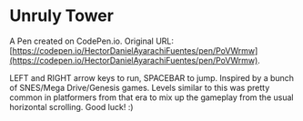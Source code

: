 # Unruly Tower

A Pen created on CodePen.io. Original URL: [https://codepen.io/HectorDanielAyarachiFuentes/pen/PoVWrmw](https://codepen.io/HectorDanielAyarachiFuentes/pen/PoVWrmw).

LEFT and RIGHT arrow keys to run, SPACEBAR to jump. Inspired by a bunch of SNES/Mega Drive/Genesis games. Levels similar to this was pretty common in platformers from that era to mix up the gameplay from the usual horizontal scrolling. Good luck! :)